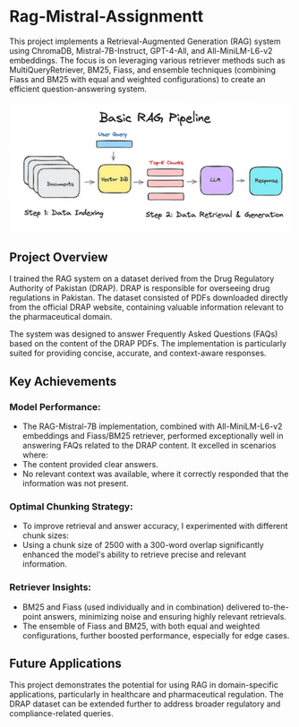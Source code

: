 # Rag-Mistral-Assignmentt
This project implements a Retrieval-Augmented Generation (RAG) system using  ChromaDB, Mistral-7B-Instruct, GPT-4-All, and All-MiniLM-L6-v2 embeddings. 
The focus is on leveraging various retriever methods such as MultiQueryRetriever, BM25, Fiass, and ensemble techniques (combining Fiass and BM25 with equal and weighted configurations) to create an efficient question-answering system.

![RAG Illustration](RAG.png "RAG Workflow")

## **Project Overview**
I trained the RAG system on a dataset derived from the Drug Regulatory Authority of Pakistan (DRAP). DRAP is responsible for overseeing drug regulations in Pakistan. The dataset consisted of PDFs downloaded directly from the official DRAP website, containing valuable information relevant to the pharmaceutical domain.

The system was designed to answer Frequently Asked Questions (FAQs) based on the content of the DRAP PDFs. The implementation is particularly suited for providing concise, accurate, and context-aware responses.

## Key Achievements
### Model Performance:
- The RAG-Mistral-7B implementation, combined with All-MiniLM-L6-v2 embeddings and Fiass/BM25 retriever, performed exceptionally well in answering FAQs related to the DRAP content. It excelled in scenarios where:
- The content provided clear answers.
- No relevant context was available, where it correctly responded that the information was not present.

### Optimal Chunking Strategy:
- To improve retrieval and answer accuracy, I experimented with different chunk sizes:
- Using a chunk size of 2500 with a 300-word overlap significantly enhanced the model's ability to retrieve precise and relevant information.

### Retriever Insights:
- BM25 and Fiass (used individually and in combination) delivered to-the-point answers, minimizing noise and ensuring highly relevant retrievals.
- The ensemble of Fiass and BM25, with both equal and weighted configurations, further boosted performance, especially for edge cases.

## Future Applications
This project demonstrates the potential for using RAG in domain-specific applications, particularly in healthcare and pharmaceutical regulation. 
The DRAP dataset can be extended further to address broader regulatory and compliance-related queries.

